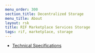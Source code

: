 ```yaml
---
menu_order: 300
section_title: Decentralized Storage
menu_title: About
layout: rsk
title: RIF Marketplace Services Storage
tags: rif, marketplace, storage
---
```


- [Technical Specifications](./techspecs)
